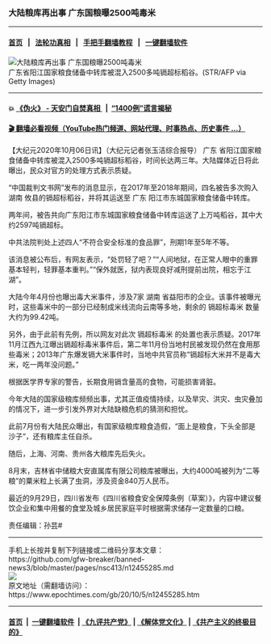 ### 大陆粮库再出事 广东国粮曝2500吨毒米
------------------------

#### [首页](https://github.com/gfw-breaker/banned-news3/blob/master/README.md) &nbsp;&nbsp;|&nbsp;&nbsp; [法轮功真相](https://github.com/begood0513/basic/blob/master/README.md)  &nbsp;&nbsp;|&nbsp;&nbsp; [手把手翻墙教程](https://github.com/gfw-breaker/guides/wiki)  &nbsp;&nbsp;|&nbsp;&nbsp; [一键翻墙软件](https://github.com/gfw-breaker/nogfw/blob/master/README.md)  



<div><img alt="大陆粮库再出事 广东国粮曝2500吨毒米" class="attachment-djy_600_400 size-djy_600_400 wp-post-image" src="https://i.epochtimes.com/assets/uploads/2020/08/GettyImages-1221073394-1-e1597550190171-1-600x400.jpg"/>
<div class="caption">
 广东省阳江国家粮食储备中转库被混入2500多吨镉超标稻谷。(STR/AFP via Getty Images)
</div></div><hr/>

#### 💥 [《伪火》 - 天安门自焚真相 ](http://158.247.195.190:10000/videos/blog/weihuo.html)&nbsp; |&nbsp; [“1400例”谎言揭秘  ](http://158.247.195.190:10000/videos/blog/jiexi1400.html)

#### [ 🎬  翻墙必看视频（YouTube热门频道、网站代理、时事热点、历史事件 ...）](https://github.com/gfw-breaker/links/blob/master/banned.md)

<div><p>
 【大纪元2020年10月06日讯】（大纪元记者张玉洁综合报导）
 <ok href="https://www.epochtimes.com/gb/tag/%E5%B9%BF%E4%B8%9C.html">
  广东
 </ok>
 省阳江国家粮食储备中转库被混入2500多吨镉超标稻谷，时间长达两三年。大陆媒体近日将此曝出，民众对官方的处理方式表示质疑。
</p>
<p>
 “中国裁判文书网”发布的消息显示，在2017年至2018年期间，四名被告多次购入
 <ok href="https://www.epochtimes.com/gb/tag/%E6%B9%96%E5%8D%97.html">
  湖南
 </ok>
 攸县的镉超标稻谷，并将其运送至
 <ok href="https://www.epochtimes.com/gb/tag/%E5%B9%BF%E4%B8%9C.html">
  广东
 </ok>
 阳江市东城国家粮食储备中转库。
</p>
<p>
 两年间，被告共向广东阳江市东城国家粮食储备中转库运送了上万吨稻谷，其中大约2597吨镉超标。
</p>
<p>
 中共法院判处上述四人“不符合安全标准的食品罪”，刑期1年至5年不等。
</p>
<p>
 该消息被公布后，有网友表示，“处罚轻了吧？”“人间地狱，在正常人眼中的重罪基本轻判，轻罪基本重判。”“保外就医，狱内表现良好减刑提前出院，相忘于江湖”。
</p>
<p>
 大陆今年4月份也曝出毒大米事件，涉及7家
 <ok href="https://www.epochtimes.com/gb/tag/%E6%B9%96%E5%8D%97.html">
  湖南
 </ok>
 省益阳市的企业。该事件被曝光时，这些毒米中的一部分已经制成米线流向云南等多地，剩余的
 <ok href="https://www.epochtimes.com/gb/tag/%E9%95%89%E8%B6%85%E6%A0%87%E6%AF%92%E7%B1%B3.html">
  镉超标毒米
 </ok>
 数量大约为99.42吨。
</p>
<p>
 另外，由于此前有先例，所以网友对此次
 <ok href="https://www.epochtimes.com/gb/tag/%E9%95%89%E8%B6%85%E6%A0%87%E6%AF%92%E7%B1%B3.html">
  镉超标毒米
 </ok>
 的处置也表示质疑。2017年11月江西九江曝出镉超标毒米事件后，第二年11月份当地村民被发现仍然在食用那些毒米；2013年广东爆发镉大米事件时，当地中共官员称“镉超标大米并不是毒大米，吃一两年没问题。”
</p>
<p>
 根据医学界专家的警告，长期食用镉含量高的食物，可能损害肾脏。
</p>
<p>
 今年大陆的国家级粮库频频出事，尤其正值疫情持续，以及旱灾、洪灾、虫灾叠加的情况下，进一步引发外界对大陆缺粮危机的猜测和担忧。
</p>
<p>
 此前7月份有大陆民众曝出，有国家级粮库粮食造假，“面上是粮食，下头全部是沙子”，还有粮库主任自杀。
</p>
<p>
</p>
<p>
 随后，上海、河南、贵州各大粮库先后失火。
</p>
<p>
 8月末，吉林省中储粮大安直属库有限公司粮库被曝出，大约4000吨被列为“二等粮”的粟米粒上长满了虫洞，涉及资金840万人民币。
</p>
<p>
 最近的9月29日，四川省发布《四川省粮食安全保障条例（草案）》，内容中建议餐饮企业和集中用餐的食堂及城乡居民家庭平时根据需求储存一定数量的口粮。
</p>
<p>
 责任编辑：孙芸#
</p>
</div>
<hr/>
手机上长按并复制下列链接或二维码分享本文章：<br/>
https://github.com/gfw-breaker/banned-news3/blob/master/pages/nsc413/n12455285.md <br/>
<a href='https://github.com/gfw-breaker/banned-news3/blob/master/pages/nsc413/n12455285.md'><img src='https://github.com/gfw-breaker/banned-news3/blob/master/pages/nsc413/n12455285.md.png'/></a> <br/>
原文地址（需翻墙访问）：https://www.epochtimes.com/gb/20/10/5/n12455285.htm


------------------------
#### [首页](https://github.com/gfw-breaker/banned-news3/blob/master/README.md) &nbsp;|&nbsp; [一键翻墙软件](https://github.com/gfw-breaker/nogfw/blob/master/README.md) &nbsp;| [《九评共产党》](https://github.com/gfw-breaker/9ping.md/blob/master/README.md#九评之一评共产党是什么) | [《解体党文化》](https://github.com/gfw-breaker/jtdwh.md/blob/master/README.md) | [《共产主义的终极目的》](https://github.com/gfw-breaker/gczydzjmd.md/blob/master/README.md)


<img src='http://gfw-breaker.win/banned-news3/pages/nsc413/n12455285.md' width='0px' height='0px'/>